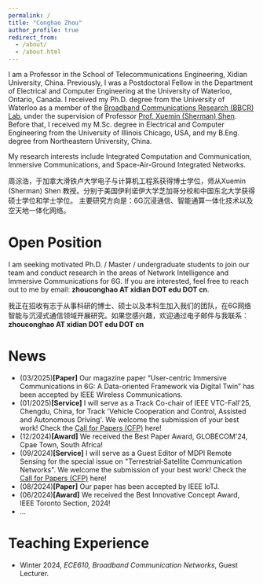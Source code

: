 ```yaml
---
permalink: /
title: "Conghao Zhou"
author_profile: true
redirect_from: 
  - /about/
  - /about.html
---
```

I am a Professor in the School of Telecommunications Engineering, Xidian University, China. Previously, I was a Postdoctoral Fellow in the Department of Electrical and Computer Engineering at the University of Waterloo, Ontario, Canada. I received my Ph.D. degree from the University of Waterloo as a member of the [Broadband Communications Research (BBCR) Lab](https://uwaterloo.ca/broadband-communications-research-lab/), under the supervision of Professor [Prof. Xuemin (Sherman) Shen](https://uwaterloo.ca/scholar/sshen). Before that, I received my M.Sc. degree in Electrical and Computer Engineering from the University of Illinois Chicago, USA, and my B.Eng. degree from Northeastern University, China.

My research interests include Integrated Computation and Communication, Immersive Communications, and Space-Air-Ground Integrated Networks.

 周淙浩，于加拿大滑铁卢大学电子与计算机工程系获得博士学位，师从Xuemin (Sherman) Shen 教授。分别于美国伊利诺伊大学芝加哥分校和中国东北大学获得硕士学位和学士学位。
 主要研究方向是：6G沉浸通信、智能通算一体化技术以及空天地一体化网络。

Open Position
======
I am seeking motivated Ph.D. / Master / undergraduate students to join our team and conduct research in the areas of Network Intelligence and Immersive Communications for 6G.
If you are interested, feel free to reach out to me by email: **zhouconghao AT xidian DOT edu DOT cn**. 

我正在招收有志于从事科研的博士、硕士以及本科生加入我们的团队，在6G网络智能与沉浸式通信领域开展研究。如果您感兴趣，欢迎通过电子邮件与我联系：**zhouconghao AT xidian DOT edu DOT cn**

News
======
* (03/2025)**[Paper]** Our magazine paper “User-centric Immersive Communications in 6G: A Data-oriented Framework via Digital Twin” has been accepted by IEEE Wireless Communications.
* (01/2025)**[Service]** I will serve as a Track Co-chair of IEEE VTC-Fall'25, Chengdu, China, for Track 'Vehicle Cooperation and Control, Assisted and Autonomous Driving'. We welcome the submission of your best work! Check the [Call for Papers (CFP)](https://events.vtsociety.org/vtc2025-fall/authors/call-for-papers-2/) here!
* (12/2024)**[Award]** We received the Best Paper Award, GLOBECOM'24, Cpae Town, South Africa!
* (09/2024)**[Service]** I will serve as a Guest Editor of MDPI Remote Sensing for the special issue on "Terrestrial‑Satellite Communication Networks". We welcome the submission of your best work! Check the [Call for Papers (CFP)](https://www.mdpi.com/journal/remotesensing/special_issues/003O5W5HIT) here!
* (08/2024)**[Paper]** Our paper has been accepted by IEEE IoTJ.
* (06/2024)**[Award]** We received the Best Innovative Concept Award, IEEE Toronto Section, 2024!
* ...


<!-- Publications
======
* **From One Thousand Pages of Specification to Unveiling Hidden Bugs:** *Large Language Model Assisted Fuzzing of Matter IoT Devices*  
**Xiaoyue Ma**, Lannan Luo, Qiang Zeng.    
*Security'24*, Philadelphia, USA, Aug. 2024


* **No More Companion Apps Hacking but One Dongle:** *Hub-Based Blackbox Fuzzing of IoT Firmware*  
**Xiaoyue Ma**, Qiang Zeng, Haotian Chi, Lannan Luo  
*MobiSys'23*, Helsinki, Finland, June. 2023    
\>\>[PDF]

<!-- Awards/Honors
======
* Best Paper Award, IEEE Globecom 2024.
* Best Innovative Concept Award, IEEE Toronto Section, 2024
* Best Paper Award, IEEE PIMRC 2023 
* Jon W. Mark Graduate Scholarship in Communication, University of Waterloo, 2021

<!-- Academic Service
======
### Reviewer of Refereed Journals
* IEEE Journal on Selected Areas in Communications (JSAC)
* IEEE/ACM Transactions on Networking (TON)
* IEEE Transactions on Wireless Communications (TWC)
* IEEE Transactions on Mobile Computing (TMC)
* IEEE Transactions on Cognitive Communications and Networking (TCCN)
* IEEE Internet of Things Journal (IoTJ)
* IEEE Transactions on Industrial Informatics (TII)
* IEEE Transactions on Intelligent Transportation Systems (TITS) 

### TPC of Refereed Conferences
* **SenSys'24 Workshop**: ACM Conference on Embedded Networked Sensor Systems Workshop
* **GLOBECOM**: IEEE Global Communications Conference
* **ICCC**: IEEE/CIC International Conference on Communications in China
* **INFOCOM'24 Workshop**: IEEE International Conference on Computer Communications Workshop -->

Teaching Experience
======
* Winter 2024, *ECE610, Broadband Communication Networks*, Guest Lecturer.



